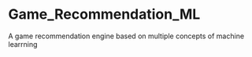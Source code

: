 # Game_Recommendation_ML
A game recommendation engine based on multiple concepts of machine learrning
